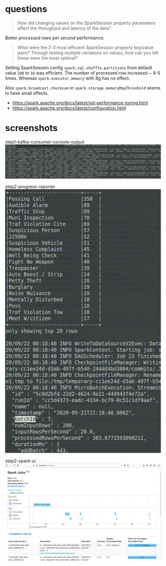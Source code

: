# questions
> How did changing values on the SparkSession property parameters affect the throughput and latency of the data?

Better _processed rows per second_ performance.

> What were the 2-3 most efficient SparkSession property key/value pairs? Through testing multiple variations on values, how can you tell these were the most optimal?

Setting SparkSession config `spark.sql.shuffle.partitions` from default value `200` to `10` was efficient. The number of processed row increased ~ 4-5 times. Whereas `spark.executor.memory` with 8g has no effect.

Also `spark.broadcast.checksum` or `spark.storage.memoryMapThreshold` seems to have small effects.

* https://spark.apache.org/docs/latest/sql-performance-tuning.html
* https://spark.apache.org/docs/latest/configuration.html

# screenshots
step1-kafka-consumer-console-output
![step1-kafka-consumer-console-output](project/step1-kafka-consumer-console-output.png)

step2-progress-reporter
![step2-progress-reporter](project/step2-progress-reporter.png)

step2-spark-ui
![](project/step2-spark-ui.png)
